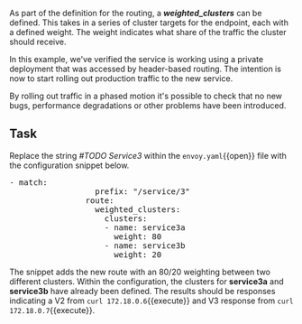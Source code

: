 As part of the definition for the routing, a ***weighted_clusters*** can be defined. This takes in a series of cluster targets for the endpoint, each with a defined weight. The weight indicates what share of the traffic the cluster should receive.

In this example, we've verified the service is working using a private deployment that was accessed by header-based routing. The intention is now to start rolling out production traffic to the new service.

By rolling out traffic in a phased motion it's possible to check that no new bugs, performance degradations or other problems have been introduced.

## Task

Replace the string _#TODO Service3_ within the `envoy.yaml`{{open}} file with the configuration snippet below.

<pre class="file" data-filename="envoy.yaml" data-target="insert" data-marker="#TODO Service3">
- match:
                  prefix: "/service/3"
                route:
                  weighted_clusters:
                    clusters:
                    - name: service3a
                      weight: 80
                    - name: service3b
                      weight: 20
</pre>

The snippet adds the new route with an 80/20 weighting between two different clusters. Within the configuration, the clusters for **service3a** and **service3b** have already been defined. The results should be responses indicating a V2 from `curl 172.18.0.6`{{execute}} and V3 response from `curl 172.18.0.7`{{execute}}.